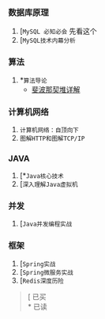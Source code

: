 
### 数据库原理
1. [`MySQL 必知必会` 先看这个
2. [`MySQL技术内幕分析`

### 算法
1. *`算法导论`
    - [斐波那契堆详解](https://zhuanlan.zhihu.com/p/75014494)

### 计算机网络
1. `计算机网络：自顶向下`
2. `图解HTTP和图解TCP/IP`

### JAVA
1. [*`Java核心技术`
2. [`深入理解Java虚拟机`

### 并发
1. [`Java并发编程实战`

### 框架
1. [`Spring实战`
2. [`Spring微服务实战`
3. [`Redis深度历险`


>[ 已买  
>\* 已读